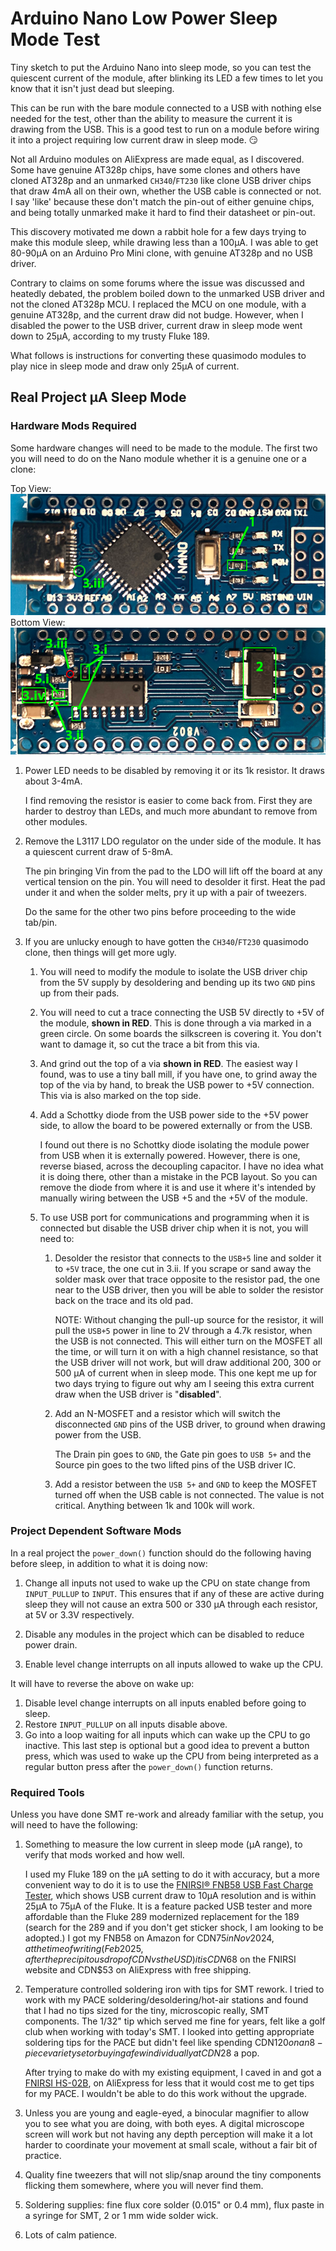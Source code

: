 # Arduino Nano Low Power Sleep Mode Test

Tiny sketch to put the Arduino Nano into sleep mode, so you can test the
quiescent current of the module, after blinking its LED a few times to
let you know that it isn't just dead but sleeping.

This can be run with the bare module connected to a USB with nothing
else needed for the test, other than the ability to measure the current
it is drawing from the USB. This is a good test to run on a module
before wiring it into a project requiring low current draw in sleep
mode. :smirk:

Not all Arduino modules on AliExpress are made equal, as I discovered.
Some have genuine AT328p chips, have some clones and others have cloned
AT328p and an unmarked `CH340`/`FT230` like clone USB driver chips that
draw 4mA all on their own, whether the USB cable is connected or not. I
say 'like' because these don't match the pin-out of either genuine
chips, and being totally unmarked make it hard to find their datasheet
or pin-out.

This discovery motivated me down a rabbit hole for a few days trying to
make this module sleep, while drawing less than a 100µA. I was able to
get 80-90µA on an Arduino Pro Mini clone, with genuine AT328p and no USB
driver.

Contrary to claims on some forums where the issue was discussed and
heatedly debated, the problem boiled down to the unmarked USB driver and
not the cloned AT328p MCU. I replaced the MCU on one module, with a
genuine AT328p, and the current draw did not budge. However, when I
disabled the power to the USB driver, current draw in sleep mode went
down to 25µA, according to my trusty Fluke 189.

What follows is instructions for converting these quasimodo modules to
play nice in sleep mode and draw only 25µA of current.

## Real Project µA Sleep Mode

### Hardware Mods Required

Some hardware changes will need to be made to the module. The first two
you will need to do on the Nano module whether it is a genuine one or a
clone:

Top View:  
![TopView.png](images/TopView.png)  
Bottom View:  
![BottomView.png](images/BottomView.png)

1. Power LED needs to be disabled by removing it or its 1k resistor. It
   draws about 3-4mA.

   I find removing the resistor is easier to come back from. First they
   are harder to destroy than LEDs, and much more abundant to remove
   from other modules.
2. Remove the L3117 LDO regulator on the under side of the module. It
   has a quiescent current draw of 5-8mA.

   The pin bringing Vin from the pad to the LDO will lift off the board
   at any vertical tension on the pin. You will need to desolder it
   first. Heat the pad under it and when the solder melts, pry it up
   with a pair of tweezers.

   Do the same for the other two pins before proceeding to the wide
   tab/pin.
3. If you are unlucky enough to have gotten the `CH340`/`FT230`
   quasimodo clone, then things will get more ugly.
   1. You will need to modify the module to isolate the USB driver chip
      from the 5V supply by desoldering and bending up its two `GND`
      pins up from their pads.
   2. You will need to cut a trace connecting the USB 5V directly to +5V
      of the module, **shown in RED**. This is done through a via marked
      in a green circle. On some boards the silkscreen is covering it.
      You don't want to damage it, so cut the trace a bit from this via.
   3. And grind out the top of a via **shown in RED**. The easiest way I
      found, was to use a tiny ball mill, if you have one, to grind away
      the top of the via by hand, to break the USB power to +5V
      connection. This via is also marked on the top side.
   4. Add a Schottky diode from the USB power side to the +5V power
      side, to allow the board to be powered externally or from the USB.

      I found out there is no Schottky diode isolating the module power
      from USB when it is externally powered. However, there is one,
      reverse biased, across the decoupling capacitor. I have no idea
      what it is doing there, other than a mistake in the PCB layout. So
      you can remove the diode from where it is and use it where it's
      intended by manually wiring between the USB +5 and the +5V of the
      module.
   5. To use USB port for communications and programming when it is
      connected but disable the USB driver chip when it is not, you will
      need to:
      1. Desolder the resistor that connects to the `USB+5` line and
         solder it to `+5V` trace, the one cut in 3.ii. If you scrape or
         sand away the solder mask over that trace opposite to the
         resistor pad, the one near to the USB driver, then you will be
         able to solder the resistor back on the trace and its old pad.

         NOTE: Without changing the pull-up source for the resistor, it
         will pull the `USB+5` power in line to 2V through a 4.7k
         resistor, when the USB is not connected. This will either turn
         on the MOSFET all the time, or will turn it on with a high
         channel resistance, so that the USB driver will not work, but
         will draw additional 200, 300 or 500 µA of current when in
         sleep mode. This one kept me up for two days trying to figure
         out why am I seeing this extra current draw when the USB driver
         is "**disabled**".
      2. Add an N-MOSFET and a resistor which will switch the
         disconnected `GND` pins of the USB driver, to ground when
         drawing power from the USB.

         The Drain pin goes to `GND`, the Gate pin goes to `USB 5+` and
         the Source pin goes to the two lifted pins of the USB driver
         IC.
      3. Add a resistor between the `USB 5+` and `GND` to keep the
         MOSFET turned off when the USB cable is not connected. The
         value is not critical. Anything between 1k and 100k will work.

### Project Dependent Software Mods

In a real project the `power_down()` function should do the following
having before sleep, in addition to what it is doing now:

1. Change all inputs not used to wake up the CPU on state change from
   `INPUT_PULLUP` to `INPUT`. This ensures that if any of these are
   active during sleep they will not cause an extra 500 or 330 µA
   through each resistor, at 5V or 3.3V respectively.

2. Disable any modules in the project which can be disabled to reduce
   power drain.

3. Enable level change interrupts on all inputs allowed to wake up the
   CPU.

It will have to reverse the above on wake up:

1. Disable level change interrupts on all inputs enabled before going to
   sleep.
2. Restore `INPUT_PULLUP` on all inputs disable above.
3. Go into a loop waiting for all inputs which can wake up the CPU to go
   inactive. This last step is optional but a good idea to prevent a
   button press, which was used to wake up the CPU from being
   interpreted as a regular button press after the `power_down()`
   function returns.

### Required Tools

Unless you have done SMT re-work and already familiar with the setup,
you will need to have the following:

1. Something to measure the low current in sleep mode (µA range), to
   verify that mods worked and how well.

   I used my Fluke 189 on the µA setting to do it with accuracy, but a
   more convenient way to do it is to use the
   [FNIRSI® FNB58 USB Fast Charge Tester](https://www.fnirsi.com/products/fnb58),
   which shows USB current draw to 10µA resolution and is within 25µA to
   75µA of the Fluke. It is a feature packed USB tester and more
   affordable than the Fluke 289 modernized replacement for the 189
   (search for the 289 and if you don't get sticker shock, I am looking
   to be adopted.) I got my FNB58 on Amazon for CDN$75 in Nov 2024, at
   the time of writing (Feb2025, after the precipitous drop of CDN vs
   the USD) it is CDN$68 on the FNIRSI website and CDN$53 on AliExpress
   with free shipping.

2. Temperature controlled soldering iron with tips for SMT rework. I
   tried to work with my PACE soldering/desoldering/hot-air stations and
   found that I had no tips sized for the tiny, microscopic really, SMT
   components. The 1/32" tip which served me fine for years, felt like a
   golf club when working with today's SMT. I looked into getting
   appropriate soldering tips for the PACE but didn't feel like spending
   CDN$120 on an 8-piece variety set or buying a few individually at
   CDN$28 a pop.

   After trying to make do with my existing equipment, I caved in and
   got a
   [FNIRSI HS-02B](https://www.fnirsi.com/products/hs-02?variant=46042249232602),
   on AliExpress for less that it would cost me to get tips for my PACE.
   I wouldn't be able to do this work without the upgrade.

3. Unless you are young and eagle-eyed, a binocular magnifier to allow
   you to see what you are doing, with both eyes. A digital microscope
   screen will work but not having any depth perception will make it a
   lot harder to coordinate your movement at small scale, without a fair
   bit of practice.

4. Quality fine tweezers that will not slip/snap around the tiny
   components flicking them somewhere, where you will never find them.

5. Soldering supplies: fine flux core solder (0.015" or 0.4 mm), flux
   paste in a syringe for SMT, 2 or 1 mm wide solder wick.

6. Lots of calm patience.


